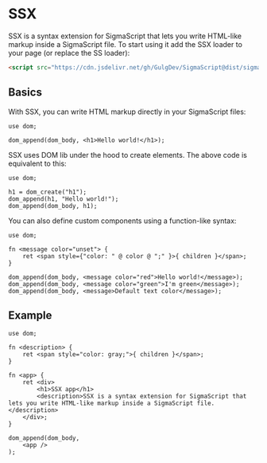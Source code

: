 # SSX
SSX is a syntax extension for SigmaScript that lets you write HTML-like markup inside a SigmaScript file.
To start using it add the SSX loader to your page (or replace the SS loader):
```html
<script src="https://cdn.jsdelivr.net/gh/GulgDev/SigmaScript@dist/sigmascriptx.js"></script>
```

## Basics
With SSX, you can write HTML markup directly in your SigmaScript files:
```
use dom;

dom_append(dom_body, <h1>Hello world!</h1>);
```
SSX uses DOM lib under the hood to create elements. The above code is equivalent to this:
```
use dom;

h1 = dom_create("h1");
dom_append(h1, "Hello world!");
dom_append(dom_body, h1);
```
You can also define custom components using a function-like syntax:
```
use dom;

fn <message color="unset"> {
    ret <span style={"color: " @ color @ ";" }>{ children }</span>;
}

dom_append(dom_body, <message color="red">Hello world!</message>);
dom_append(dom_body, <message color="green">I'm green</message>);
dom_append(dom_body, <message>Default text color</message>);
```

## Example
```
use dom;

fn <description> {
    ret <span style="color: gray;">{ children }</span>;
}

fn <app> {
    ret <div>
        <h1>SSX app</h1>
        <description>SSX is a syntax extension for SigmaScript that lets you write HTML-like markup inside a SigmaScript file.</description>
    </div>;
}

dom_append(dom_body,
    <app />
);
```